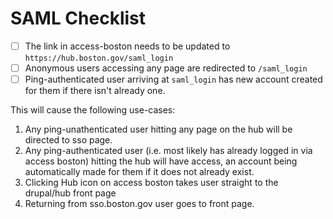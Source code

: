 # SAML Checklist

* [ ] The link in access-boston needs to be updated to `https://hub.boston.gov/saml_login`
* [ ] Anonymous users accessing any page are redirected to `/saml_login`
* [ ] Ping-authenticated user arriving at `saml_login` has new account created for them if there isn't already one.

This will cause the following use-cases:

1. Any ping-unathenticated user hitting any page on the hub will be directed to sso page.
2. Any ping-authenticated user (i.e. most likely has already logged in via access boston) hitting the hub will have access, an account being automatically made for them if it does not already exist.
3. Clicking Hub icon on access boston takes user straight to the drupal/hub front page
4. Returning from sso.boston.gov user goes to front page.

